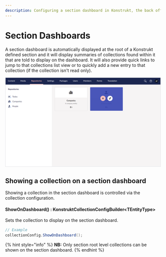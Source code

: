 ```yaml
---
description: Configuring a section dashboard in Konstrukt, the back office UI builder for Umbraco.
---
```


# Section Dashboards

A section dashboard is automatically displayed at the root of a Konstrukt defined section and it will display summaries of collections found within it that are told to display on the dashboard. It will also provide quick links to jump to that collections list view or to quickly add a new entry to that collection (if the collection isn't read only). 

![Section Dashboard](../images/section_dashboard.png)

## Showing a collection on a section dashboard

Showing a collection in the section dashboard is controlled via the collection configuration.

#### **ShowOnDashboard() : KonstruktCollectionConfigBuilder&lt;TEntityType&gt;**

Sets the collection to display on the section dashboard.

````csharp
// Example
collectionConfig.ShowOnDashboard();
````

{% hint style="info" %}
**NB:** Only section root level collections can be shown on the section dashboard.
{% endhint %}